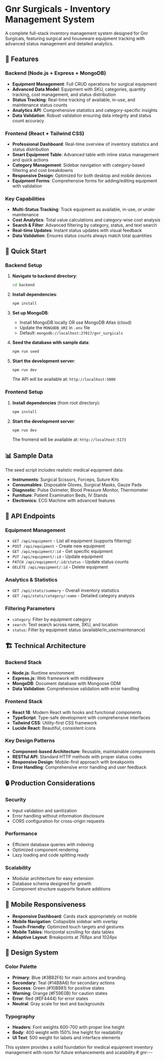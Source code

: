 # Gnr Surgicals - Inventory Management System

A complete full-stack inventory management system designed for Gnr Surgicals, featuring surgical and houseware equipment tracking with advanced status management and detailed analytics.

## 🏥 Features

### Backend (Node.js + Express + MongoDB)
- **Equipment Management**: Full CRUD operations for surgical equipment
- **Advanced Data Model**: Equipment with SKU, categories, quantity tracking, cost management, and status distribution
- **Status Tracking**: Real-time tracking of available, in-use, and maintenance status counts
- **Analytics API**: Comprehensive statistics and category-specific insights
- **Data Validation**: Robust validation ensuring data integrity and status count accuracy

### Frontend (React + Tailwind CSS)
- **Professional Dashboard**: Real-time overview of inventory statistics and status distribution
- **Smart Equipment Table**: Advanced table with inline status management and quick actions
- **Category Management**: Sidebar navigation with category-based filtering and cost breakdowns
- **Responsive Design**: Optimized for both desktop and mobile devices
- **Equipment Forms**: Comprehensive forms for adding/editing equipment with validation

### Key Capabilities
- **Multi-Status Tracking**: Track equipment as available, in-use, or under maintenance
- **Cost Analytics**: Total value calculations and category-wise cost analysis
- **Search & Filter**: Advanced filtering by category, status, and text search
- **Real-time Updates**: Instant status updates with visual feedback
- **Data Validation**: Ensures status counts always match total quantities

## 🚀 Quick Start

### Backend Setup

1. **Navigate to backend directory**:
   ```bash
   cd backend
   ```

2. **Install dependencies**:
   ```bash
   npm install
   ```

3. **Set up MongoDB**:
   - Install MongoDB locally OR use MongoDB Atlas (cloud)
   - Update the `MONGODB_URI` in `.env` file
   - Default: `mongodb://localhost:27017/gnr_surgicals`

4. **Seed the database with sample data**:
   ```bash
   npm run seed
   ```

5. **Start the development server**:
   ```bash
   npm run dev
   ```

   The API will be available at: `http://localhost:5000`

### Frontend Setup

1. **Install dependencies** (from root directory):
   ```bash
   npm install
   ```

2. **Start the development server**:
   ```bash
   npm run dev
   ```

   The frontend will be available at: `http://localhost:5173`

## 📊 Sample Data

The seed script includes realistic medical equipment data:
- **Instruments**: Surgical Scissors, Forceps, Suture Kits
- **Consumables**: Disposable Gloves, Surgical Masks, Gauze Pads
- **Diagnostic**: Pulse Oximeter, Blood Pressure Monitor, Thermometer
- **Furniture**: Patient Examination Beds, IV Stands
- **Electronics**: ECG Machine with advanced features

## 🔌 API Endpoints

### Equipment Management
- `GET /api/equipment` - List all equipment (supports filtering)
- `POST /api/equipment` - Create new equipment
- `GET /api/equipment/:id` - Get specific equipment
- `PUT /api/equipment/:id` - Update equipment
- `PATCH /api/equipment/:id/status` - Update status counts
- `DELETE /api/equipment/:id` - Delete equipment

### Analytics & Statistics
- `GET /api/stats/summary` - Overall inventory statistics
- `GET /api/stats/category/:name` - Detailed category analysis

### Filtering Parameters
- `category`: Filter by equipment category
- `search`: Text search across name, SKU, and location
- `status`: Filter by equipment status (available/in_use/maintenance)

## 🏗️ Technical Architecture

### Backend Stack
- **Node.js**: Runtime environment
- **Express.js**: Web framework with middleware
- **MongoDB**: Document database with Mongoose ODM
- **Data Validation**: Comprehensive validation with error handling

### Frontend Stack
- **React 18**: Modern React with hooks and functional components
- **TypeScript**: Type-safe development with comprehensive interfaces
- **Tailwind CSS**: Utility-first CSS framework
- **Lucide React**: Beautiful, consistent icons

### Key Design Patterns
- **Component-based Architecture**: Reusable, maintainable components
- **RESTful API**: Standard HTTP methods with proper status codes
- **Responsive Design**: Mobile-first approach with breakpoints
- **Error Handling**: Comprehensive error handling and user feedback

## 🔒 Production Considerations

### Security
- Input validation and sanitization
- Error handling without information disclosure
- CORS configuration for cross-origin requests

### Performance
- Efficient database queries with indexing
- Optimized component rendering
- Lazy loading and code splitting ready

### Scalability
- Modular architecture for easy extension
- Database schema designed for growth
- Component structure supports feature additions

## 📱 Mobile Responsiveness

- **Responsive Dashboard**: Cards stack appropriately on mobile
- **Mobile Navigation**: Collapsible sidebar with overlay
- **Touch-Friendly**: Optimized touch targets and gestures
- **Mobile Tables**: Horizontal scrolling for data tables
- **Adaptive Layout**: Breakpoints at 768px and 1024px

## 🎨 Design System

### Color Palette
- **Primary**: Blue (#3B82F6) for main actions and branding
- **Secondary**: Teal (#14B8A6) for secondary actions
- **Success**: Green (#10B981) for positive states
- **Warning**: Orange (#F59E0B) for caution states
- **Error**: Red (#EF4444) for error states
- **Neutral**: Gray scale for text and backgrounds

### Typography
- **Headers**: Font weights 600-700 with proper line height
- **Body**: 400 weight with 150% line height for readability
- **UI Text**: 500 weight for labels and interface elements

This system provides a solid foundation for medical equipment inventory management with room for future enhancements and scalability.#   g n r - - -  
 